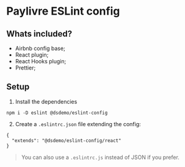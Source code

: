 # Paylivre ESLint config

## Whats included?

- Airbnb config base;
- React plugin;
- React Hooks plugin;
- Prettier;

## Setup

1. Install the dependencies

```
npm i -D eslint @dsdemo/eslint-config
```

2. Create a `.eslintrc.json` file extending the config:

```
{
  "extends": "@dsdemo/eslint-config/react"
}
```

> You can also use a `.eslintrc.js` instead of JSON if you prefer.
